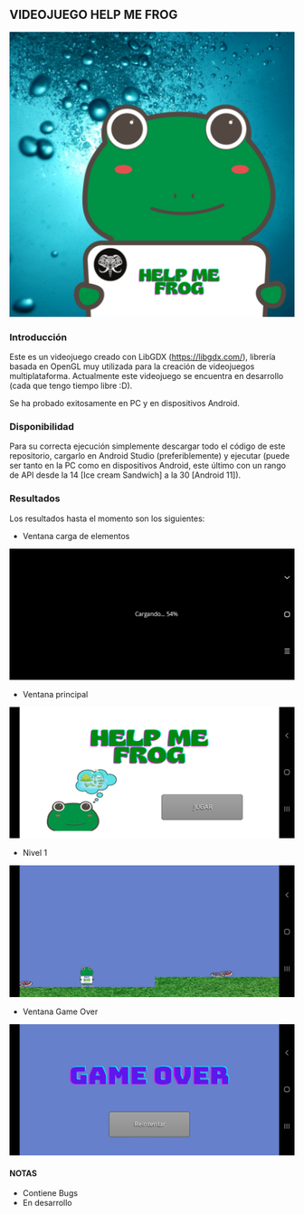 ## **VIDEOJUEGO HELP ME FROG**

![Videogame Help me frog](data_readme/game_icon.png)

### Introducción

Este es un videojuego creado con LibGDX (<https://libgdx.com/>), librería basada en OpenGL muy utilizada para la creación de videojuegos multiplataforma. Actualmente este videojuego se encuentra en desarrollo (cada que tengo tiempo libre :D).

Se ha probado exitosamente en PC y en dispositivos Android.

### Disponibilidad

Para su correcta ejecución simplemente descargar todo el código de este repositorio, cargarlo en Android Studio (preferiblemente) y ejecutar (puede ser tanto en la PC como en dispositivos Android, este último con un rango de API desde la 14 [Ice cream Sandwich] a la 30 [Android 11]).

### Resultados

Los resultados hasta el momento son los siguientes:

- Ventana carga de elementos

![Ventana de carga - Help me frog](data_readme/loading_screen.jpg)

- Ventana principal

![Ventana de Inicio - Help me frog](data_readme/main_screen.jpg)

- Nivel 1

![Nivel 1 - Help me frog](data_readme/game_screen.jpg)

- Ventana Game Over

![Ventana de game over - Help me frog](data_readme/game_over_screen.jpg)

#### **NOTAS**

* Contiene Bugs
* En desarrollo